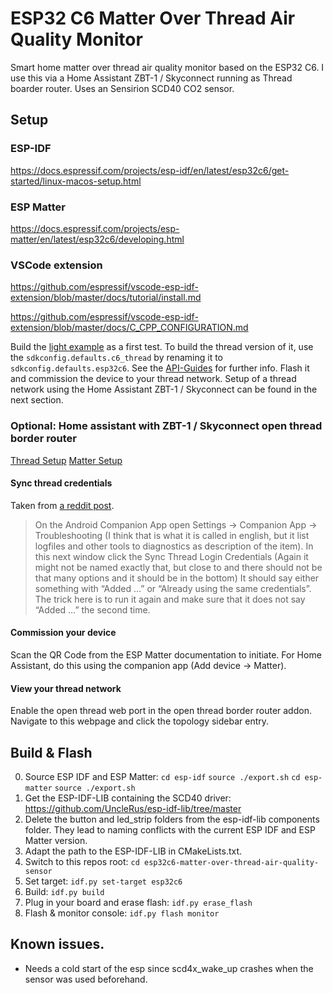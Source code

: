 # ESP32 C6 Matter Over Thread Air Quality Monitor

Smart home matter over thread air quality monitor based on the ESP32 C6. I use this via a Home Assistant ZBT-1 / Skyconnect running as Thread boarder router. Uses an Sensirion SCD40 CO2 sensor.

## Setup

### ESP-IDF

https://docs.espressif.com/projects/esp-idf/en/latest/esp32c6/get-started/linux-macos-setup.html

### ESP Matter

https://docs.espressif.com/projects/esp-matter/en/latest/esp32c6/developing.html

### VSCode extension

https://github.com/espressif/vscode-esp-idf-extension/blob/master/docs/tutorial/install.md

https://github.com/espressif/vscode-esp-idf-extension/blob/master/docs/C_CPP_CONFIGURATION.md

Build the [light example](https://github.com/espressif/esp-matter/blob/6a2654a/examples/light/README.md) as a first test. To build the thread version of it, use the `sdkconfig.defaults.c6_thread` by renaming it to `sdkconfig.defaults.esp32c6`. See the [API-Guides](https://docs.espressif.com/projects/esp-idf/en/v5.3.1/esp32c6/api-guides/build-system.html#target-dependent-sdkconfig-defaults) for further info. Flash it and commission the device to your thread network. Setup of a thread network using the Home Assistant ZBT-1 / Skyconnect can be found in the next section.

### Optional: Home assistant with ZBT-1 / Skyconnect open thread border router

[Thread Setup](https://connectzbt1.home-assistant.io/procedures/enable-thread/) 
[Matter Setup](https://www.home-assistant.io/integrations/matter/)

#### Sync thread credentials

Taken from [a reddit post](https://community.home-assistant.io/t/open-thread-border-router-or-apple-google/691903/2).

> On the Android Companion App open Settings → Companion App → Troubleshooting (I think that is what it is called in english, but it list logfiles and other tools to diagnostics as description of the item).
> In this next window click the Sync Thread Login Credentials (Again it might not be named exactly that, but close to and there should not be that many options and it should be in the bottom)
> It should say either something with “Added …” or “Already using the same credentials”.
> The trick here is to run it again and make sure that it does not say “Added …” the second time.

#### Commission your device

Scan the QR Code from the ESP Matter documentation to initiate. For Home Assistant, do this using the companion app (Add device -> Matter).

#### View your thread network

Enable the open thread web port in the open thread border router addon. Navigate to this webpage and click the topology sidebar entry.

## Build & Flash

0. Source ESP IDF and ESP Matter: `cd esp-idf` `source ./export.sh` `cd esp-matter` `source ./export.sh`
1. Get the ESP-IDF-LIB containing the SCD40 driver: https://github.com/UncleRus/esp-idf-lib/tree/master
2. Delete the button and led_strip folders from the esp-idf-lib components folder. They lead to naming conflicts with the current ESP IDF and ESP Matter version.
3. Adapt the path to the ESP-IDF-LIB in CMakeLists.txt.
4. Switch to this repos root: `cd esp32c6-matter-over-thread-air-quality-sensor`
5. Set target: `idf.py set-target esp32c6`
6. Build: `idf.py build`
7. Plug in your board and erase flash: `idf.py erase_flash`
8. Flash & monitor console: `idf.py flash monitor`

## Known issues.
* Needs a cold start of the esp since scd4x_wake_up crashes when the sensor was used beforehand.

